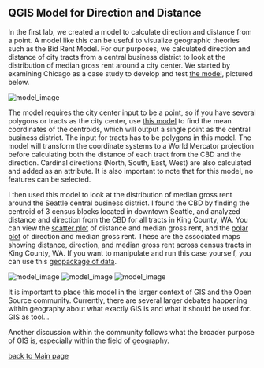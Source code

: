 ## QGIS Model for Direction and Distance
In the first lab, we created a model to calculate direction and distance from a point. A model like this can be useful to visualize geographic theories such as the Bid Rent Model. 
For our purposes, we calculated direction and distance of city tracts from a central business district to look at the distribution of median gross rent around a city center. We started by examining Chicago as a case study to develop and test [the model](https://caseylilley.github.io/Dist_and_dir_updated.model3), pictured below.  

![model_image](https://caseylilley.github.io/DistanceDirectionModel.PNG)

The model requires the city center input to be a point, so if you have several polygons or tracts as the city center, use [this model]() to find the mean coordinates of the centroids, which will output a single point as the central business district. The input for tracts has to be polygons in this model. The model will transform the coordinate systems to a World Mercator projection before calculating both the distance of each tract from the CBD and the direction. Cardinal directions (North, South, East, West) are also calculated and added as an attribute. It is also important to note that for this model, no features can be selected. 

I then used this model to look at the distribution of median gross rent around the Seattle central business district. I found the CBD by finding the centroid of 3 census blocks located in downtown Seattle, and analyzed distance and direction from the CBD for all tracts in King County, WA. You can view the [scatter plot](https://caseylilley.github.io/scatter_plot_distance.html) of distance and median gross rent, and the [polar plot](https://caseylilley.github.io/polarplot_direction.html) of direction and median gross rent. These are the associated maps showing distance, direction, and median gross rent across census tracts in King County, WA. If you want to manipulate and run this case yourself, you can use this [geopackage of data](https://caseylilley.github.io/King_County_Tracts.gpkg).

![model_image](https://caseylilley.github.io/DistanceSeattle.png)
![model_image](https://caseylilley.github.io/DirectionSeattle.png)
![model_image](https://caseylilley.github.io/MedGrossRent.png)

It is important to place this model in the larger context of GIS and the Open Source community. Currently, there are several larger debates happening within geography about what exactly GIS is and what it should be used for. GIS as tool...

Another discussion within the community follows what the broader purpose of GIS is, especially within the field of geography.

[back to Main page](README.md)
